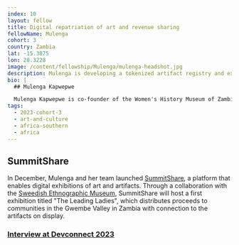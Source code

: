 ```yaml
---
index: 10
layout: fellow
title: Digital repatriation of art and revenue sharing
fellowName: Mulenga
cohort: 3
country: Zambia
lat: -15.3875
lon: 28.3228
image: /content/fellowship/Mulenga/mulenga-headshot.jpg
description: Mulenga is developing a tokenized artifact registry and experimenting with museum revenue sharing for community documentation of art, customs, and crafting practices.
bio: |
  ## Mulenga Kapwepwe

  Mulenga Kapwepwe is co-founder of the Women's History Museum of Zambia. There are many African artifacts in museums around the world, but rarely do those items have a tangible connection to the people and communities who created them. For her Fellowship, Mulenga is working with the Zambian web3 community to create a tokenized artifact registry, experimenting with museum revenue sharing for community documentation of art, customs, and crafting methodologies still practiced by the descendants of those items on display in museums around the world. Even if the items won't return to their places of origin in the near future, it's a small step toward bridging a gap of ownership that spans centuries.
tags:
  - 2023-cohort-3
  - art-and-culture
  - africa-southern
  - africa
---
```


## SummitShare

In December, Mulenga and her team launched [SummitShare](https://summitshare.co/), a platform that enables digital exhibitions of art and artifacts. Through a collaboration with the [Sweedish Ethnographic Museum](https://www.etnografiskamuseet.se/en/), SummitShare will host a first exhibition titled "The Leading Ladies", which distributes proceeds to communities in the Gwembe Valley in Zambia with connection to the artifacts on display.

### [Interview at Devconnect 2023](https://youtu.be/rJjcK61UaEE?si=I0Li5E_ey8umGRcw)
